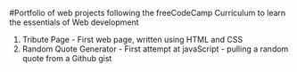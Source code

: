 #Portfolio of web projects following the freeCodeCamp Curriculum to learn the essentials of Web development

1. Tribute Page - First web page, written using HTML and CSS
2. Random Quote Generator - First attempt at javaScript - pulling a random quote from a Github gist
